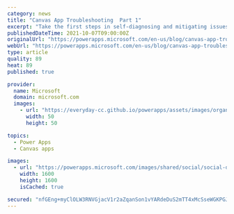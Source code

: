 ```yaml
---
category: news
title: "Canvas App Troubleshooting  Part 1"
excerpt: "Take the first steps in self-diagnosing and mitigating issues in your apps."
publishedDateTime: 2021-10-07T09:00:00Z
originalUrl: "https://powerapps.microsoft.com/en-us/blog/canvas-app-troubleshooting-part-1/"
webUrl: "https://powerapps.microsoft.com/en-us/blog/canvas-app-troubleshooting-part-1/"
type: article
quality: 89
heat: 89
published: true

provider:
  name: Microsoft
  domain: microsoft.com
  images:
    - url: "https://everyday-cc.github.io/powerapps/assets/images/organizations/microsoft.com-50x50.jpg"
      width: 50
      height: 50

topics:
  - Power Apps
  - Canvas apps

images:
  - url: "https://powerapps.microsoft.com/images/shared/social/social-default-image.png"
    width: 1600
    height: 1600
    isCached: true

secured: "nfGEng+myClOLW3RNVGjacV1r2aZqanSon1vYARdeDuS2mTT4xMcSseWGKPGJy276hKk+zR99vmyFs977AoDTiLvgPlSP3XlD7DVuHlTqmYz1GiVHW6SbA4ZAI8LLEX6DqBqXTxnJEoNKvqhU8Qp7zvCXuWq9n6PTBoRMDNH1xaZIb+pC5war3+ywye2jipoEAZ4+Iiy2zfeIdUa0WUyuylLiNBZRm10adeQ9at9QWBxxEXEKOu6WeHwWZx86vZr/jWpug2CS4LIgKItmGVY5o7dCNNs5qSoLKgrW6d6o7D2/WXIJhTTtre4hdPSidRHX+pY02/2nz3+omHUwjROCs9bCubGXacNOi9eVYX9sik=;Y/MxtRqy+JjWYIqKEPvaUQ=="
---
```



